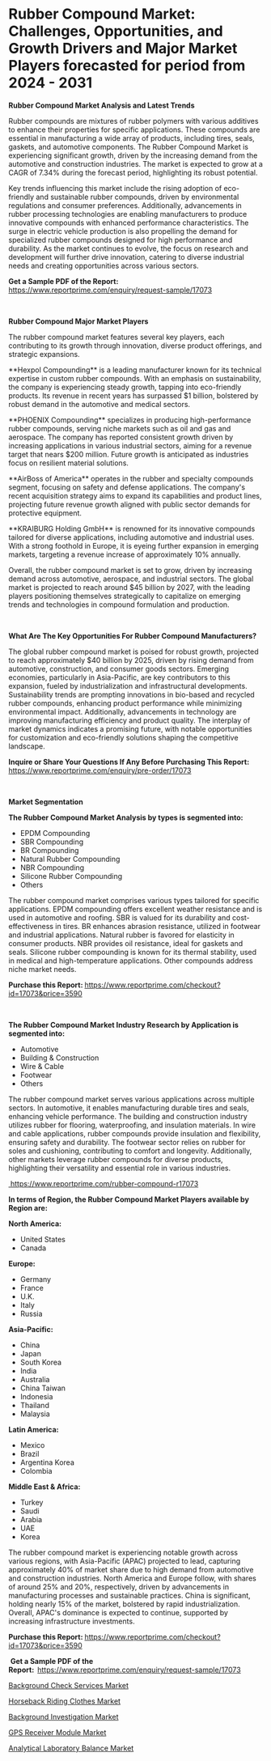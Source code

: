 <p><h1>Rubber Compound Market: Challenges, Opportunities, and Growth Drivers and Major Market Players forecasted for period from 2024 - 2031</h1></p><p><strong>Rubber Compound Market Analysis and Latest Trends</strong></p>
<p><p>Rubber compounds are mixtures of rubber polymers with various additives to enhance their properties for specific applications. These compounds are essential in manufacturing a wide array of products, including tires, seals, gaskets, and automotive components. The Rubber Compound Market is experiencing significant growth, driven by the increasing demand from the automotive and construction industries. The market is expected to grow at a CAGR of 7.34% during the forecast period, highlighting its robust potential.</p><p>Key trends influencing this market include the rising adoption of eco-friendly and sustainable rubber compounds, driven by environmental regulations and consumer preferences. Additionally, advancements in rubber processing technologies are enabling manufacturers to produce innovative compounds with enhanced performance characteristics. The surge in electric vehicle production is also propelling the demand for specialized rubber compounds designed for high performance and durability. As the market continues to evolve, the focus on research and development will further drive innovation, catering to diverse industrial needs and creating opportunities across various sectors.</p></p>
<p><strong>Get a Sample PDF of the Report:&nbsp;</strong> <a href="https://www.reportprime.com/enquiry/request-sample/17073?utm_campaign=1846&utm_medium=2&utm_source=Github&utm_content=ia&utm_term=24112024&utm_id=rubber-compound">https://www.reportprime.com/enquiry/request-sample/17073</a></p>
<p>&nbsp;</p>
<p><strong>Rubber Compound Major Market Players</strong></p>
<p><p>The rubber compound market features several key players, each contributing to its growth through innovation, diverse product offerings, and strategic expansions. </p><p>**Hexpol Compounding** is a leading manufacturer known for its technical expertise in custom rubber compounds. With an emphasis on sustainability, the company is experiencing steady growth, tapping into eco-friendly products. Its revenue in recent years has surpassed $1 billion, bolstered by robust demand in the automotive and medical sectors.</p><p>**PHOENIX Compounding** specializes in producing high-performance rubber compounds, serving niche markets such as oil and gas and aerospace. The company has reported consistent growth driven by increasing applications in various industrial sectors, aiming for a revenue target that nears $200 million. Future growth is anticipated as industries focus on resilient material solutions.</p><p>**AirBoss of America** operates in the rubber and specialty compounds segment, focusing on safety and defense applications. The company's recent acquisition strategy aims to expand its capabilities and product lines, projecting future revenue growth aligned with public sector demands for protective equipment.</p><p>**KRAIBURG Holding GmbH** is renowned for its innovative compounds tailored for diverse applications, including automotive and industrial uses. With a strong foothold in Europe, it is eyeing further expansion in emerging markets, targeting a revenue increase of approximately 10% annually.</p><p>Overall, the rubber compound market is set to grow, driven by increasing demand across automotive, aerospace, and industrial sectors. The global market is projected to reach around $45 billion by 2027, with the leading players positioning themselves strategically to capitalize on emerging trends and technologies in compound formulation and production.</p></p>
<p>&nbsp;</p>
<p><strong>What Are The Key Opportunities For Rubber Compound Manufacturers?</strong></p>
<p><p>The global rubber compound market is poised for robust growth, projected to reach approximately $40 billion by 2025, driven by rising demand from automotive, construction, and consumer goods sectors. Emerging economies, particularly in Asia-Pacific, are key contributors to this expansion, fueled by industrialization and infrastructural developments. Sustainability trends are prompting innovations in bio-based and recycled rubber compounds, enhancing product performance while minimizing environmental impact. Additionally, advancements in technology are improving manufacturing efficiency and product quality. The interplay of market dynamics indicates a promising future, with notable opportunities for customization and eco-friendly solutions shaping the competitive landscape.</p></p>
<p><strong>Inquire or Share Your Questions If Any Before Purchasing This Report:</strong> <a href="https://www.reportprime.com/enquiry/pre-order/17073?utm_campaign=1846&utm_medium=2&utm_source=Github&utm_content=ia&utm_term=24112024&utm_id=rubber-compound">https://www.reportprime.com/enquiry/pre-order/17073</a></p>
<p>&nbsp;</p>
<p><strong>Market Segmentation</strong></p>
<p><strong>The Rubber Compound Market Analysis by types is segmented into:</strong></p>
<p><ul><li>EPDM Compounding</li><li>SBR Compounding</li><li>BR Compounding</li><li>Natural Rubber Compounding</li><li>NBR Compounding</li><li>Silicone Rubber Compounding</li><li>Others</li></ul></p>
<p><p>The rubber compound market comprises various types tailored for specific applications. EPDM compounding offers excellent weather resistance and is used in automotive and roofing. SBR is valued for its durability and cost-effectiveness in tires. BR enhances abrasion resistance, utilized in footwear and industrial applications. Natural rubber is favored for elasticity in consumer products. NBR provides oil resistance, ideal for gaskets and seals. Silicone rubber compounding is known for its thermal stability, used in medical and high-temperature applications. Other compounds address niche market needs.</p></p>
<p><strong>Purchase this Report:&nbsp;</strong><a href="https://www.reportprime.com/checkout?id=17073&price=3590&utm_campaign=1846&utm_medium=2&utm_source=Github&utm_content=ia&utm_term=24112024&utm_id=rubber-compound">https://www.reportprime.com/checkout?id=17073&price=3590</a></p>
<p>&nbsp;</p>
<p><strong>The Rubber Compound Market Industry Research by Application is segmented into:</strong></p>
<p><ul><li>Automotive</li><li>Building & Construction</li><li>Wire & Cable</li><li>Footwear</li><li>Others</li></ul></p>
<p><p>The rubber compound market serves various applications across multiple sectors. In automotive, it enables manufacturing durable tires and seals, enhancing vehicle performance. The building and construction industry utilizes rubber for flooring, waterproofing, and insulation materials. In wire and cable applications, rubber compounds provide insulation and flexibility, ensuring safety and durability. The footwear sector relies on rubber for soles and cushioning, contributing to comfort and longevity. Additionally, other markets leverage rubber compounds for diverse products, highlighting their versatility and essential role in various industries.</p></p>
<p><a href="https://www.reportprime.com/rubber-compound-r17073?utm_campaign=1846&utm_medium=2&utm_source=Github&utm_content=ia&utm_term=24112024&utm_id=rubber-compound">&nbsp;https://www.reportprime.com/rubber-compound-r17073</a></p>
<p><strong>In terms of Region, the Rubber Compound Market Players available by Region are:</strong></p>
<p>
    <p> <strong> North America: </strong>
        <ul>
            <li>United States</li>
            <li>Canada</li>
        </ul>
        </p> 
    <p> <strong> Europe: </strong>
        <ul>
            <li>Germany</li>
            <li>France</li>
            <li>U.K.</li>
            <li>Italy</li>
            <li>Russia</li>
        </ul>
        </p> 
    <p> <strong> Asia-Pacific: </strong>
        <ul>
            <li>China</li>
            <li>Japan</li>
            <li>South Korea</li>
            <li>India</li>
            <li>Australia</li>
            <li>China Taiwan</li>
            <li>Indonesia</li>
            <li>Thailand</li>
            <li>Malaysia</li>
        </ul>
        </p> 
    <p> <strong> Latin America: </strong>
        <ul>
            <li>Mexico</li>
            <li>Brazil</li>
            <li>Argentina Korea</li>
            <li>Colombia</li>
        </ul>
        </p> 
    <p> <strong> Middle East & Africa: </strong>
        <ul>
            <li>Turkey</li>
            <li>Saudi</li>
            <li>Arabia</li>
            <li>UAE</li>
            <li>Korea</li>
        </ul>
    </p>
    </p>
<p><p>The rubber compound market is experiencing notable growth across various regions, with Asia-Pacific (APAC) projected to lead, capturing approximately 40% of market share due to high demand from automotive and construction industries. North America and Europe follow, with shares of around 25% and 20%, respectively, driven by advancements in manufacturing processes and sustainable practices. China is significant, holding nearly 15% of the market, bolstered by rapid industrialization. Overall, APAC's dominance is expected to continue, supported by increasing infrastructure investments.</p></p>
<p><strong>Purchase this Report: </strong><a href="https://www.reportprime.com/checkout?id=17073&price=3590&utm_campaign=1846&utm_medium=2&utm_source=Github&utm_content=ia&utm_term=24112024&utm_id=rubber-compound">https://www.reportprime.com/checkout?id=17073&price=3590</a></p>
<p>&nbsp;<strong>Get a Sample PDF of the Report:&nbsp;&nbsp;</strong><a href="https://www.reportprime.com/enquiry/request-sample/17073?utm_campaign=1846&utm_medium=2&utm_source=Github&utm_content=ia&utm_term=24112024&utm_id=rubber-compound">https://www.reportprime.com/enquiry/request-sample/17073</a></p>
<p><strong></strong></p>
<p><p><a href="https://issuu.com/reportprime-2/docs/background-check-services-market-si_e455969ceda3de?utm_campaign=1846&utm_medium=2&utm_source=Github&utm_content=ia&utm_term=24112024&utm_id=rubber-compound">Background Check Services Market</a></p><p><a href="https://www.linkedin.com/pulse/horseback-riding-clothes-market-size-share-trends-f0g0c?utm_campaign=1846&utm_medium=2&utm_source=Github&utm_content=ia&utm_term=24112024&utm_id=rubber-compound">Horseback Riding Clothes Market</a></p><p><a href="https://issuu.com/reportprime-2/docs/background-investigation-market-siz_ac06a68ccec759?utm_campaign=1846&utm_medium=2&utm_source=Github&utm_content=ia&utm_term=24112024&utm_id=rubber-compound">Background Investigation Market</a></p><p><a href="https://www.linkedin.com/pulse/exploring-gps-receiver-module-market-strategic-insights-lk6mc?utm_campaign=1846&utm_medium=2&utm_source=Github&utm_content=ia&utm_term=24112024&utm_id=rubber-compound">GPS Receiver Module Market</a></p><p><a href="https://www.linkedin.com/pulse/why-analytical-laboratory-balance-market-set-132-growth-tjsve?utm_campaign=1846&utm_medium=2&utm_source=Github&utm_content=ia&utm_term=24112024&utm_id=rubber-compound">Analytical Laboratory Balance Market</a></p></p>